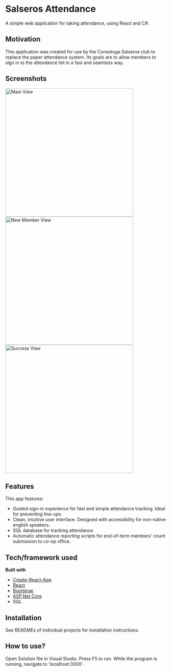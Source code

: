 # Salseros Attendance
A simple web application for taking attendance, using React and C#.

## Motivation
This application was created for use by the Conestoga Salseros club to replace the paper attendance system.
Its goals are to allow members to sign in to the attendance list in a fast and seamless way.

## Screenshots
<img src="https://i.imgur.com/WA50eL9.png" alt="Main View" width="400" />
<img src="https://i.imgur.com/1UK5PTn.png" alt="New Member View" width="400" />
<img src="https://i.imgur.com/UG1ljk1.png" alt="Success View" width=400 />

## Features
This app features:
- Guided sign-in experience for fast and simple attendance tracking. Ideal for preventing line-ups.
- Clean, intuitive user interface. Designed with accessibility for non-native english speakers.
- SQL database for tracking attendance.
- Automatic attendance reporting scripts for end-of-term members' count submission to co-op office.

## Tech/framework used

<b>Built with</b>
- [Create-React-App](https://create-react-app.dev/)
- [React](https://reactjs.org/)
- [Bootstrap](https://getbootstrap.com/)
- [ASP.Net Core](https://docs.microsoft.com/en-us/aspnet/core/)
- SQL

## Installation
See READMEs of individual projects for installation instructions.

## How to use?
Open Solution file in Visual Studio. Press F5 to run.
While the program is running, navigate to 'localhost:3000'.
